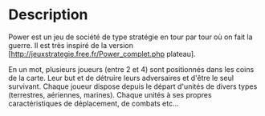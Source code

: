 # Description

Power est un jeu de société de type stratégie en tour par tour où on fait la guerre. Il est très inspiré de la version [http://jeuxstrategie.free.fr/Power_complet.php plateau].

En un mot, plusieurs joueurs (entre 2 et 4) sont positionnés dans les coins de la carte. Leur but et de détruire leurs adversaires et d'être le seul survivant. Chaque joueur dispose depuis le départ d'unités de divers types (terrestres, aériennes, marines). Chaque unités à ses propres caractéristiques de déplacement, de combats etc...
